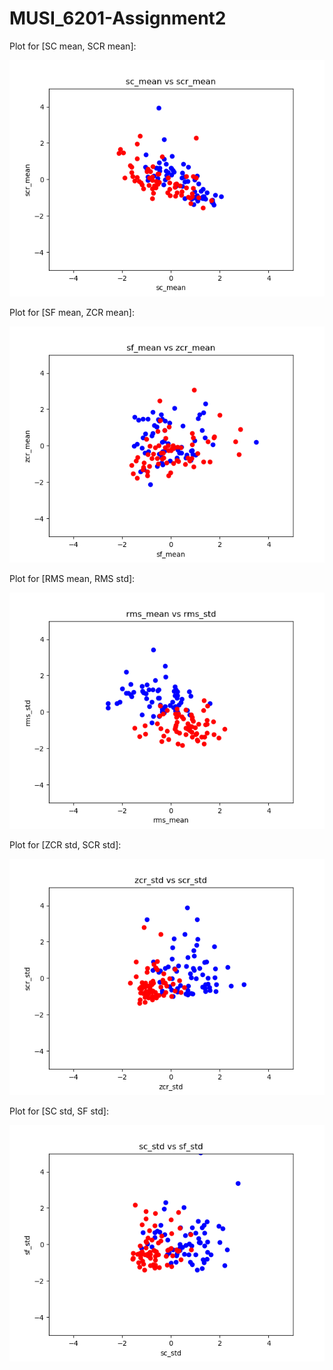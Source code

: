 # MUSI_6201-Assignment2


Plot for [SC mean, SCR mean]:

![SC mean vs SCR mean](https://github.com/Aavu/MUSI-6201-Assignment2/blob/master/SC_mean_vs_scr_mean.png)

Plot for [SF mean, ZCR mean]:

![SF mean, ZCR mean](https://github.com/Aavu/MUSI-6201-Assignment2/blob/master/sf_mean_vs_zcr_mean.png)

Plot for [RMS mean, RMS std]:

![RMS mean, RMS std](https://github.com/Aavu/MUSI-6201-Assignment2/blob/master/rms_mean_vs_rms_std.png)

Plot for [ZCR std, SCR std]:

![ZCR std, SCR std](https://github.com/Aavu/MUSI-6201-Assignment2/blob/master/zcr_std_vs_scr_std.png)

Plot for [SC std, SF std]:

![SC std, SF std](https://github.com/Aavu/MUSI-6201-Assignment2/blob/master/sc_std_vs_sf_std.png)
